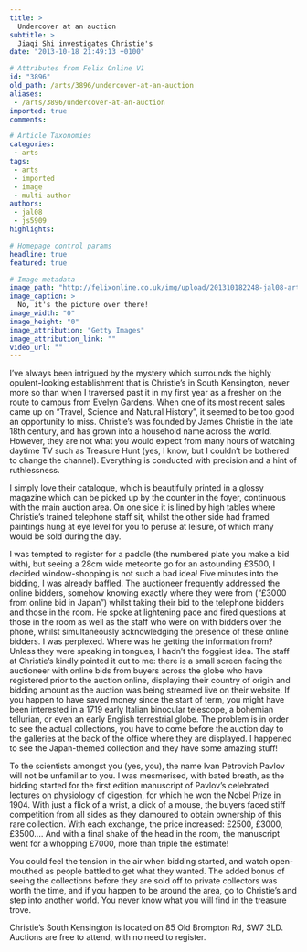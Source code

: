 ```yaml
---
title: >
  Undercover at an auction
subtitle: >
  Jiaqi Shi investigates Christie's
date: "2013-10-18 21:49:13 +0100"

# Attributes from Felix Online V1
id: "3896"
old_path: /arts/3896/undercover-at-an-auction
aliases:
 - /arts/3896/undercover-at-an-auction
imported: true
comments:

# Article Taxonomies
categories:
 - arts
tags:
 - arts
 - imported
 - image
 - multi-author
authors:
 - jal08
 - js5909
highlights:

# Homepage control params
headline: true
featured: true

# Image metadata
image_path: "http://felixonline.co.uk/img/upload/201310182248-jal08-artsauctionhouse.jpg"
image_caption: >
  No, it's the picture over there!
image_width: "0"
image_height: "0"
image_attribution: "Getty Images"
image_attribution_link: ""
video_url: ""
---
```


I’ve always been intrigued by the mystery which surrounds the highly opulent-looking establishment that is Christie’s in South Kensington, never more so than when I traversed past it in my first year as a fresher on the route to campus from Evelyn Gardens. When one of its most recent sales came up on “Travel, Science and Natural History”, it seemed to be too good an opportunity to miss.
 Christie’s was founded by James Christie in the late 18th century, and has grown into a household name across the world. However, they are not what you would expect from many hours of watching daytime TV such as Treasure Hunt (yes, I know, but I couldn’t be bothered to change the channel). Everything is conducted with precision and a hint of ruthlessness.

I simply love their catalogue, which is beautifully printed in a glossy magazine which can be picked up by the counter in the foyer, continuous with the main auction area. On one side it is lined by high tables where Christie’s trained telephone staff sit, whilst the other side had framed paintings hung at eye level for you to peruse at leisure, of which many would be sold during the day.

I was tempted to register for a paddle (the numbered plate you make a bid with), but seeing a 28cm wide meteorite go for an astounding £3500, I decided window-shopping is not such a bad idea!
 Five minutes into the bidding, I was already baffled. The auctioneer frequently addressed the online bidders, somehow knowing exactly where they were from (“£3000 from online bid in Japan”) whilst taking their bid to the telephone bidders and those in the room. He spoke at lightening pace and fired questions at those in the room as well as the staff who were on with bidders over the phone, whilst simultaneously acknowledging the presence of these online bidders. I was perplexed. Where was he getting the information from? Unless they were speaking in tongues, I hadn’t the foggiest idea.
 The staff at Christie’s kindly pointed it out to me: there is a small screen facing the auctioneer with online bids from buyers across the globe who have registered prior to the auction online, displaying their country of origin and bidding amount as the auction was being streamed live on their website.
 If you happen to have saved money since the start of term, you might have been interested in a 1719 early Italian binocular telescope, a bohemian tellurian, or even an early English terrestrial globe. The problem is in order to see the actual collections, you have to come before the auction day to the galleries at the back of the office where they are displayed. I happened to see the Japan-themed collection and they have some amazing stuff!

To the scientists amongst you (yes, you), the name Ivan Petrovich Pavlov will not be unfamiliar to you. I was mesmerised, with bated breath, as the bidding started for the first edition manuscript of Pavlov’s celebrated lectures on physiology of digestion, for which he won the Nobel Prize in 1904. With just a flick of a wrist, a click of a mouse, the buyers faced stiff competition from all sides as they clamoured to obtain ownership of this rare collection. With each exchange, the price increased: £2500, £3000, £3500.... And with a final shake of the head in the room, the manuscript went for a whopping £7000, more than triple the estimate!

You could feel the tension in the air when bidding started, and watch open-mouthed as people battled to get what they wanted. The added bonus of seeing the collections before they are sold off to private collectors was worth the time, and if you happen to be around the area, go to Christie’s and step into another world. You never know what you will find in the treasure trove.

Christie’s South Kensington is located on 85 Old Brompton Rd, SW7 3LD. Auctions are free to attend, with no need to register.
